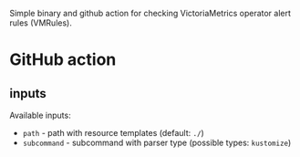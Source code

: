 Simple binary and github action for checking VictoriaMetrics operator alert rules (VMRules).

# GitHub action
## inputs
Available inputs:
* `path` - path with resource templates (default: `./`)
* `subcommand` - subcommand with parser type (possible types: `kustomize`)

